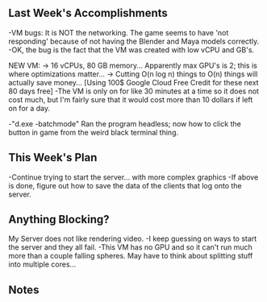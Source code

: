 ## Last Week's Accomplishments

-VM bugs: It is NOT the networking. The game seems to have 'not responding' because of not having the Blender and Maya models correctly.
-OK, the bug is the fact that the VM was created with low vCPU and GB's.

NEW VM:
-> 16 vCPUs, 80 GB memory... Apparently max GPU's is 2; this is where optimizations matter... 
-> Cutting O(n log n) things to O(n) things will actually save money... [Using 100$ Google Cloud Free Credit for these next 80 days free]
	-The VM is only on for like 30 minutes at a time so it does not cost much, but I'm fairly sure that it would cost more than 10 dollars if left on for a day.
	
-"d.exe -batchmode" Ran the program headless; now how to click the button in game from the weird black terminal thing.

## This Week's Plan

-Continue trying to start the server... with more complex graphics
-If above is done, figure out how to save the data of the clients that log onto the server.

## Anything Blocking?

My Server does not like rendering video.
-I keep guessing on ways to start the server and they all fail. 
-This VM has no GPU and so it can't run much more than a couple falling spheres.
May have to think about splitting stuff into multiple cores...

## Notes
